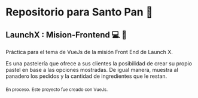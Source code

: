 # Repositorio para Santo Pan 🍰 
## LaunchX : Mision-Frontend 💻 🚀

Práctica para el tema de VueJs de la misión Front End de Launch X.

Es una pastelería que ofrece a sus clientes la posibilidad de crear su propio pastel en base a las opciones mostradas.
De igual manera, muestra al panadero los pedidos y la cantidad de ingredientes que le restan.

<sub>En proceso.</sub>
<sub>Este proyecto fue creado con VueJs.</sub>
